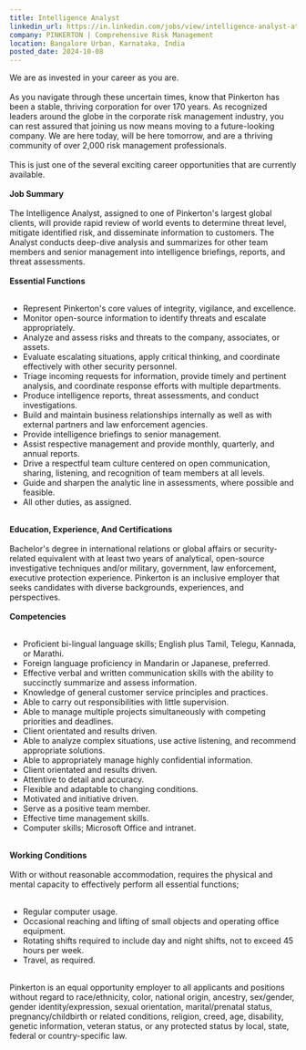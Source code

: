 ```yaml
---
title: Intelligence Analyst
linkedin_url: https://in.linkedin.com/jobs/view/intelligence-analyst-at-pinkerton-comprehensive-risk-management-4025252712?position=5&pageNum=5&refId=GfT1YmPtI1K3NxEYA9nFLg%3D%3D&trackingId=y4LQE24mQmaxb8FlDn8wQA%3D%3D
company: PINKERTON | Comprehensive Risk Management
location: Bangalore Urban, Karnataka, India
posted_date: 2024-10-08
---
```


<div class="description__text description__text--rich">
<section class="show-more-less-html" data-max-lines="5">
<div class="show-more-less-html__markup show-more-less-html__markup--clamp-after-5 relative overflow-hidden">
          We are as invested in your career as you are.<br/><br/>As you navigate through these uncertain times, know that Pinkerton has been a stable, thriving corporation for over 170 years. As recognized leaders around the globe in the corporate risk management industry, you can rest assured that joining us now means moving to a future-looking company. We are here today, will be here tomorrow, and are a thriving community of over 2,000 risk management professionals.<br/><br/>This is just one of the several exciting career opportunities that are currently available.<br/><br/><strong>Job Summary<br/><br/></strong>The Intelligence Analyst, assigned to one of Pinkerton's largest global clients, will provide rapid review of world events to determine threat level, mitigate identified risk, and disseminate information to customers. The Analyst conducts deep-dive analysis and summarizes for other team members and senior management into intelligence briefings, reports, and threat assessments.<br/><br/><strong>Essential Functions<br/><br/></strong><ul><li>Represent Pinkerton's core values of integrity, vigilance, and excellence.</li><li>Monitor open-source information to identify threats and escalate appropriately.</li><li>Analyze and assess risks and threats to the company, associates, or assets.</li><li>Evaluate escalating situations, apply critical thinking, and coordinate effectively with other security personnel.</li><li>Triage incoming requests for information, provide timely and pertinent analysis, and coordinate response efforts with multiple departments.</li><li>Produce intelligence reports, threat assessments, and conduct investigations.</li><li>Build and maintain business relationships internally as well as with external partners and law enforcement agencies.</li><li>Provide intelligence briefings to senior management.</li><li>Assist respective management and provide monthly, quarterly, and annual reports.</li><li>Drive a respectful team culture centered on open communication, sharing, listening, and recognition of team members at all levels.</li><li>Guide and sharpen the analytic line in assessments, where possible and feasible.</li><li>All other duties, as assigned.<br/><br/></li></ul><strong>Education, Experience, And Certifications<br/><br/></strong>Bachelor's degree in international relations or global affairs or security-related equivalent with at least two years of analytical, open-source investigative techniques and/or military, government, law enforcement, executive protection experience. Pinkerton is an inclusive employer that seeks candidates with diverse backgrounds, experiences, and perspectives.<br/><br/><strong>Competencies<br/><br/></strong><ul><li>Proficient bi-lingual language skills; English plus Tamil, Telegu, Kannada, or Marathi.</li><li>Foreign language proficiency in Mandarin or Japanese, preferred.</li><li>Effective verbal and written communication skills with the ability to succinctly summarize and assess information.</li><li>Knowledge of general customer service principles and practices.</li><li>Able to carry out responsibilities with little supervision.</li><li>Able to manage multiple projects simultaneously with competing priorities and deadlines.</li><li>Client orientated and results driven.</li><li>Able to analyze complex situations, use active listening, and recommend appropriate solutions.</li><li>Able to appropriately manage highly confidential information.</li><li>Client orientated and results driven.</li><li>Attentive to detail and accuracy.</li><li>Flexible and adaptable to changing conditions.</li><li>Motivated and initiative driven.</li><li>Serve as a positive team member.</li><li>Effective time management skills.</li><li>Computer skills; Microsoft Office and intranet.<br/><br/></li></ul><strong>Working Conditions<br/><br/></strong>With or without reasonable accommodation, requires the physical and mental capacity to effectively perform all essential functions;<br/><br/><ul><li>Regular computer usage.</li><li>Occasional reaching and lifting of small objects and operating office equipment.</li><li>Rotating shifts required to include day and night shifts, not to exceed 45 hours per week.</li><li>Travel, as required.<br/><br/></li></ul>Pinkerton is an equal opportunity employer to all applicants and positions without regard to race/ethnicity, color, national origin, ancestry, sex/gender, gender identity/expression, sexual orientation, marital/prenatal status, pregnancy/childbirth or related conditions, religion, creed, age, disability, genetic information, veteran status, or any protected status by local, state, federal or country-specific law.
        </div>


<!-- --> </section>
</div>